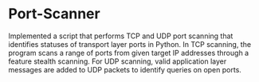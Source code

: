 # Port-Scanner
Implemented a script that performs TCP and UDP port scanning that identifies statuses of transport layer ports in Python. In TCP scanning, the program scans a range of ports from given target IP addresses through a feature stealth scanning. For UDP scanning, valid application layer messages are added to UDP packets to identify queries on open ports.  
